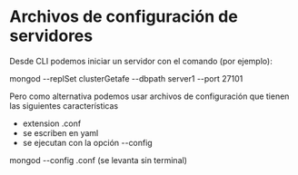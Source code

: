 # Archivos de configuración de servidores

Desde CLI podemos iniciar un servidor con el comando (por ejemplo):

mongod --replSet clusterGetafe --dbpath server1 --port 27101

Pero como alternativa podemos usar archivos de configuración que tienen
las siguientes características

- extension .conf
- se escriben en yaml
- se ejecutan con la opción --config

mongod --config <archivo>.conf (se levanta sin terminal)